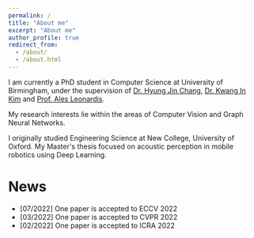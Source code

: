 ```yaml
---
permalink: /
title: "About me"
excerpt: "About me"
author_profile: true
redirect_from: 
  - /about/
  - /about.html
---
```


I am currently a PhD student in Computer Science at University of Birmingham, under the supervision of [Dr. Hyung Jin Chang](https://hyungjinchang.wordpress.com/), [Dr. Kwang In Kim](https://sites.google.com/view/kimki) and [Prof. Ales Leonardis](https://www.cs.bham.ac.uk/~leonarda/).

My research interests lie within the areas of Computer Vision and Graph Neural Networks.

I originally studied Engineering Science at New College, University of Oxford. My Master's thesis focused on acoustic perception in mobile robotics using Deep Learning.


News
======
* [07/2022] One paper is accepted to ECCV 2022
* [03/2022] One paper is accepted to CVPR 2022
* [02/2022] One paper is accepted to ICRA 2022




<script type='text/javascript' id='clustrmaps' src='//cdn.clustrmaps.com/map_v2.js?cl=ffffff&w=400&t=n&d=oDMO4ty9grJbf6V352eXstUOCsa1K5aexNbsVGVLzG8&co=1f75a3&cmo=3acc3a&cmn=cc3a70&ct=ffffff'></script>


